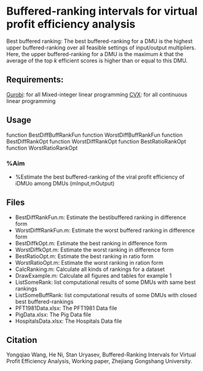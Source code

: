 # Buffered-ranking intervals for virtual profit efficiency analysis
Best buffered ranking: The best buffered-ranking for a DMU is the highest upper buffered-ranking over all feasible settings of input/output multipliers. Here, the upper buffered-ranking for a DMU is the maximum *k* that the average of the top *k* efficient scores is higher than or equal to this DMU.

## Requirements:
[Gurobi](http://www.gurobi.com "Gurobi"): for all Mixed-integer linear programming
[CVX](http://cvxr.com/cvx/ "CVX"): for all continuous linear programming

## Usage
function BestDiffBuffRankFun
function WorstDiffBuffRankFun
function BestDiffRankOpt
function WorstDiffRankOpt
function BestRatioRankOpt
function WorstRatioRankOpt
### %Aim 
- %Estimate the best buffered-ranking of the viral profit efficiency of iDMUo among DMUs (mInput,mOutput)

## Files
-  BestDiffRankFun.m: Estimate the bestibuffered ranking in difference form 
-  WorstDifffRankFun.m: Estimate the worst buffered ranking  in difference form
-  BestDiffkOpt.m: Estimate the best ranking  in difference form
-  WorstDiffkOpt.m: Estimate the worst ranking  in difference form
-  BestRatioOpt.m: Estimate the best ranking  in ratio form
-  WorstRatioOpt.m: Estimate the worst ranking in ration form
-  CalcRanking.m: Calculate all kinds of rankings for a dataset 
-  DrawExample.m: Calculate all figures and tables for example 1
-  ListSomeRank: list computational results of some DMUs with same best rankings 
-  ListSomeBuffRank: list computational results of some DMUs with closed best buffered-rankings 
-  PFT1981Data.xlsx: The PFT1981 Data file
-  PigData.xlsx: The Pig Data file
-  HospitalsData.xlsx: The Hospitals Data file


## Citation
Yongqiao Wang, He Ni, Stan Uryasev, Buffered-Ranking Intervals for Virtual Profit Efficiency Analysis, Working paper, Zhejiang Gongshang University.
